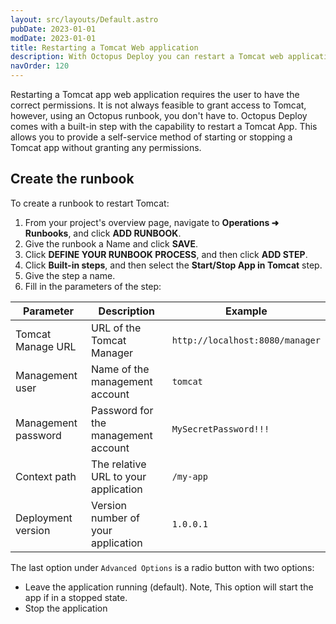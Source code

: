 ```yaml
---
layout: src/layouts/Default.astro
pubDate: 2023-01-01
modDate: 2023-01-01
title: Restarting a Tomcat Web application
description: With Octopus Deploy you can restart a Tomcat web application as part of a routine operations task.
navOrder: 120
---
```


Restarting a Tomcat app web application requires the user to have the correct permissions.  It is not always feasible to grant access to Tomcat, however, using an Octopus runbook, you don't have to. Octopus Deploy comes with a built-in step with the capability to restart a Tomcat App.  This allows you to provide a self-service method of starting or stopping a Tomcat app without granting any permissions.

## Create the runbook

To create a runbook to restart Tomcat:

1. From your project's overview page, navigate to **Operations ➜ Runbooks**, and click **ADD RUNBOOK**.
1. Give the runbook a Name and click **SAVE**.
1. Click **DEFINE YOUR RUNBOOK PROCESS**, and then click **ADD STEP**.
1. Click **Built-in steps**, and then select the **Start/Stop App in Tomcat** step.
1. Give the step a name.
1. Fill in the parameters of the step:

| Parameter  | Description | Example |
| ------------- | ------------- | ------------- |
| Tomcat Manage URL | URL of the Tomcat Manager | `http://localhost:8080/manager` |
| Management user | Name of the management account | `tomcat` |
| Management password | Password for the management account | `MySecretPassword!!!` |
| Context path | The relative URL to your application | `/my-app` |
| Deployment version | Version number of your application | `1.0.0.1` |

The last option under `Advanced Options` is a radio button with two options:

- Leave the application running (default). Note, This option will start the app if in a stopped state.
- Stop the application
